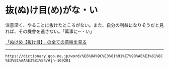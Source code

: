 # 抜(ぬ)け目(め)がな・い

注意深く、やることに抜けたところがない。また、自分の利益になりそうだと見れば、その機會を逃さない。「萬事に─・い」

[「ぬけめ【抜け目】」の全ての意味を見る](ぬけめ（抜け目）)

---
`https://dictionary.goo.ne.jp/word/%E6%8A%9C%E3%81%91%E7%9B%AE%E3%81%8C%E3%81%AA%E3%81%84/#jn-169281`